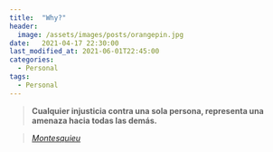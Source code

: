 ```yaml
---
title:  "Why?" 
header:
  image: /assets/images/posts/orangepin.jpg
date:   2021-04-17 22:30:00
last_modified_at: 2021-06-01T22:45:00
categories:
  - Personal
tags:
  - Personal
---
```


> **Cualquier injusticia contra una sola persona, representa una amenaza hacia todas las demás.**

> <cite><a href="https://es.wikipedia.org/wiki/Montesquieu" target="_blank">Montesquieu</a></cite>
